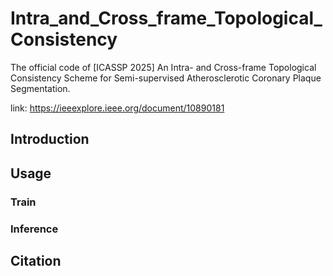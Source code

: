# Intra_and_Cross_frame_Topological_Consistency
The official code of [ICASSP 2025] An Intra- and Cross-frame Topological Consistency Scheme for Semi-supervised Atherosclerotic Coronary Plaque Segmentation.

link: https://ieeexplore.ieee.org/document/10890181

## Introduction

## Usage
### Train

### Inference

## Citation
